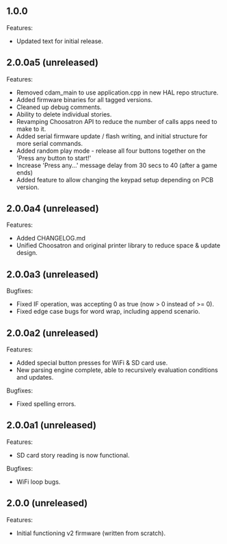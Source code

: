 

## 1.0.0

Features:

  - Updated text for initial release.

## 2.0.0a5 (unreleased)

Features:

  - Removed cdam_main to use application.cpp in new HAL repo structure.
  - Added firmware binaries for all tagged versions.
  - Cleaned up debug comments.
  - Ability to delete individual stories.
  - Revamping Choosatron API to reduce the number of calls apps need to make to it.
  - Added serial firmware update / flash writing, and initial structure for more serial commands.
  - Added random play mode - release all four buttons together on the 'Press any button to start!'
  - Increase 'Press any...' message delay from 30 secs to 40 (after a game ends)
  - Added feature to allow changing the keypad setup depending on PCB version.

## 2.0.0a4 (unreleased)

Features:

  - Added CHANGELOG.md
  - Unified Choosatron and original printer library to reduce space & update design.

## 2.0.0a3 (unreleased)

Bugfixes:

  - Fixed IF operation, was accepting 0 as true (now > 0 instead of >= 0).
  - Fixed edge case bugs for word wrap, including append scenario.

## 2.0.0a2 (unreleased)

Features:

  - Added special button presses for WiFi & SD card use.
  - New parsing engine complete, able to recursively evaluation conditions and updates.

Bugfixes:

  - Fixed spelling errors.

## 2.0.0a1 (unreleased)

Features:

  - SD card story reading is now functional.

Bugfixes:

  - WiFi loop bugs.

## 2.0.0 (unreleased)

Features:

  - Initial functioning v2 firmware (written from scratch).
